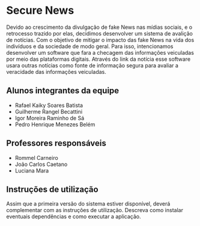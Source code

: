 # Secure News

Devido ao crescimento da divulgação de fake News nas mídias sociais, e o retrocesso 
trazido por elas, decidimos desenvolver um sistema de avalição de notícias. Com o 
objetivo de mitigar o impacto das fake News na vida dos indivíduos e da sociedade de 
modo geral. 
Para isso, intencionamos desenvolver um software que fara a checagem das informações 
veiculadas por meio das plataformas digitais. Através do link da notícia esse software 
usara outras notícias como fonte de informação segura para avaliar a veracidade das 
informações veiculadas. 

## Alunos integrantes da equipe

* Rafael Kaiky Soares Batista
* Guilherme Rangel Becattini
* Igor Moreira Raminho de Sá
* Pedro Henrique Menezes Belém

## Professores responsáveis

* Rommel Carneiro
* João Carlos Caetano
* Luciana Mara

## Instruções de utilização

Assim que a primeira versão do sistema estiver disponível, deverá complementar com as instruções de utilização. Descreva como instalar eventuais dependências e como executar a aplicação.
